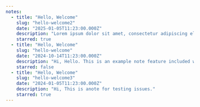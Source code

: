 ```yaml
---
notes:
  - title: "Hello, Welcome"
    slug: "hello-welcome2"
    date: "2025-01-05T11:23:00.000Z"
    description: "Lorem ipsum dolor sit amet, consectetur adipiscing elit. Nulla quam velit, vulputate eu pharetra nec, mattis ac neque. Duis vulputate commodo. Aliquam erat volutpat. Sed congue augue vitae neque. Nulla consectetuer porttitor pede. Fusce purus morbi tortor magna condimentum vel, placerat id blandit sit amet tortor. Curabitur mi. Quisque nunc nunc, facilisis ut, viverra nec, blandit in, elit. Lorem ipsum dolor sit amet, consectetur adipiscing elit. Nulla quam velit, vulputate eu pharetra nec, mattis ac neque. Duis vulputate commodo. Aliquam erat volutpat. <b>Sed</b> congue augue vitae neque. Nulla consectetuer porttitor pede. Fusce purus morbi tortor magna condimentum vel, placerat id blandit sit amet tortor. Curabitur mi. Quisque nunc nunc, facilisis ut, viverra nec, blandit in, elit. Lorem ipsum dolor sit amet, consectetur adipiscing elit. Nulla quam velit, vulputate eu pharetra nec, mattis ac neque. Duis vulputate commodo. Aliquam erat volutpat. Sed congue augue vitae neque. Nulla consectetuer porttitor pede. Fusce purus morbi tortor magna condimentum vel, placerat id blandit sit amet tortor. Curabitur mi. Quisque nunc nunc, facilisis ut, viverra nec, blandit in, elit. Lorem ipsum dolor sit amet, consectetur adipiscing elit. Nulla quam velit, vulputate eu pharetra nec, mattis ac neque. Duis vulputate commodo. Aliquam erat volutpat. Sed congue augue vitae neque. Nulla consectetuer porttitor pede. Fusce purus morbi tortor magna condimentum vel, placerat id blandit sit amet tortor. Curabitur mi. Quisque nunc nunc, facilisis ut, viverra nec, blandit in, elit."
    starred: true
  - title: "Hello, Welcome"
    slug: "hello-welcome"
    date: "2024-10-14T11:23:00.000Z"
    description: "Hi, Hello. This is an example note feature included with Astro Cactus."
    starred: false
  - title: "Hello, Welcome"
    slug: "hello-welcome3"
    date: "2024-01-05T11:23:00.000Z"
    description: "Hi, This is anote for testing issues."
    starred: true
---
```

